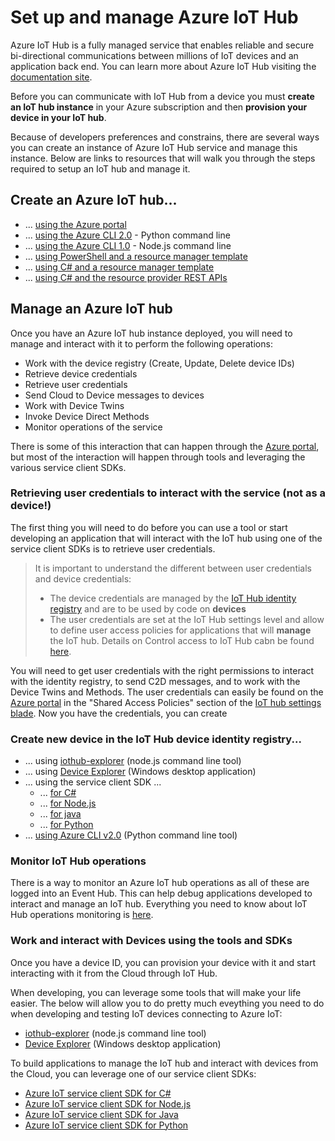 # Set up and manage Azure IoT Hub

Azure IoT Hub is a fully managed service that enables reliable and secure bi-directional communications between millions of IoT devices and an application back end. You can learn more about Azure IoT Hub visiting the [documentation site][iothub-landing].

Before you can communicate with IoT Hub from a device you must **create an IoT hub instance** in your Azure subscription and then **provision your device in your IoT hub**.

Because of developers preferences and constrains, there are several ways you can create an instance of Azure IoT Hub service and manage this instance. Below are links to resources that will walk you through the steps required to setup an IoT hub and manage it.

## Create an Azure IoT hub... 
* ... [using the Azure portal]
* ... [using the Azure CLI 2.0]  - Python command line
* ... [using the Azure CLI 1.0]  - Node.js command line
* ... [using PowerShell and a resource manager template]
* ... [using C# and a resource manager template]
* ... [using C# and the resource provider REST APIs]


## Manage an Azure IoT hub
Once you have an Azure IoT hub instance deployed, you will need to manage and interact with it to perform the following operations:
* Work with the device registry (Create, Update, Delete device IDs)
* Retrieve device credentials
* Retrieve user credentials
* Send Cloud to Device messages to devices
* Work with Device Twins
* Invoke Device Direct Methods
* Monitor operations of the service

There is some of this interaction that can happen through the [Azure portal], but most of the interaction will happen through tools and leveraging the various service client SDKs.

### Retrieving user credentials to interact with the service (not as a device!)
The first thing  you will need to do before you can use a tool or start developing an application that will interact with the IoT hub using one of the service client SDKs is to retrieve user credentials.

> It is important to understand the different between user credentials and device credentials:
> * The device credentials are managed by the [IoT Hub identity registry](https://docs.microsoft.com/en-us/azure/iot-hub/iot-hub-devguide-identity-registry) and are to be used by code on **devices**
> * The user credentials are set at the IoT Hub settings level and allow to define user access policies for applications that will **manage** the IoT hub.
> Details on Control access to IoT Hub cabn be found [here](https://docs.microsoft.com/en-us/azure/iot-hub/iot-hub-devguide-security).

You will need to get user credentials with the right permissions to interact with the identity registry, to send C2D messages, and to work with the Device Twins and Methods.
The user credentials can easily be found on the [Azure portal] in the "Shared Access Policies" section of the [IoT hub settings blade](https://docs.microsoft.com/en-us/azure/iot-hub/iot-hub-create-through-portal#change-the-settings-of-the-iot-hub).
Now you have the credentials, you can create 

### Create new device in the IoT Hub device identity registry...
* ... using [iothub-explorer]  (node.js command line tool)
* ... using [Device Explorer]  (Windows desktop application)
* ... using the service client SDK ...
  * ... [for C#]
  * ... [for Node.js]
  * ... [for java]
  * ... [for Python]
* ...  [using Azure CLI v2.0]  (Python command line tool)
  
### Monitor IoT Hub operations
There is a way to monitor an Azure IoT hub operations as all of these are logged into an Event Hub. This can help debug applications developed to interact and manage an IoT hub.
Everything you need to know about IoT Hub operations monitoring is [here][azure iot operations monitoring].

### Work and interact with Devices using the tools and SDKs
Once you have a device ID, you can provision your device with it and start interacting with it from the Cloud through IoT Hub.

When developing, you can leverage some tools that will make your life easier. The below will allow you to do pretty much eveything you need to do when developing and testing IoT devices connecting to Azure IoT:
* [iothub-explorer]  (node.js command line tool)
* [Device Explorer]  (Windows desktop application)

To build applications to manage the IoT hub and interact with devices from the Cloud, you can leverage one of our service client SDKs:
* [Azure IoT service client SDK for C#]
* [Azure IoT service client SDK for Node.js]
* [Azure IoT service client SDK for Java]
* [Azure IoT service client SDK for Python]


[iothub-landing]: https://docs.microsoft.com/en-us/azure/iot-hub
[Azure portal]: https://portal.azure.com
[using the Azure portal]: https://docs.microsoft.com/en-us/azure/iot-hub/iot-hub-create-through-portal
[using the Azure CLI 2.0]: https://docs.microsoft.com/en-us/azure/iot-hub/iot-hub-create-using-cli
[using the Azure CLI 1.0]: https://docs.microsoft.com/en-us/azure/iot-hub/iot-hub-create-using-cli-nodejs
[using C# and a resource manager template]: https://docs.microsoft.com/en-us/azure/iot-hub/iot-hub-rm-template
[using PowerShell and a resource manager template]: https://docs.microsoft.com/en-us/azure/iot-hub/iot-hub-rm-template-powershell
[using C# and the resource provider REST APIs]: https://docs.microsoft.com/en-us/azure/iot-hub/iot-hub-rm-rest
[azure-portal]: https://portal.azure.com
[azure iot operations monitoring]: https://docs.microsoft.com/en-us/azure/iot-hub/iot-hub-operations-monitoring
[iothub-explorer]: https://github.com/Azure/iothub-explorer
[Device Explorer]: https://github.com/Azure/azure-iot-sdk-csharp/tree/master/tools/DeviceExplorer
[for C#]: https://docs.microsoft.com/en-us/azure/iot-hub/iot-hub-csharp-csharp-getstarted#create-a-device-identity
[for Node.js]: https://docs.microsoft.com/en-us/azure/iot-hub/iot-hub-node-node-getstarted#create-a-device-identity
[for java]: https://docs.microsoft.com/en-us/azure/iot-hub/iot-hub-java-java-getstarted#create-a-device-identity
[for Python]: https://github.com/Azure/azure-iot-sdk-python/tree/master/service/samples
[using Azure CLI v2.0]: https://docs.microsoft.com/en-us/cli/azure/iot/device#create
[Azure IoT service client SDK for C#]: https://github.com/Azure/azure-iot-sdk-csharp/tree/master/service
[Azure IoT service client SDK for Node.js]: https://github.com/azure/azure-iot-sdk-node/tree/master/service
[Azure IoT service client SDK for Java]: https://github.com/azure/azure-iot-sdk-java/tree/master/service
[Azure IoT service client SDK for Python]: https://github.com/azure/azure-iot-sdk-python/tree/master/service
